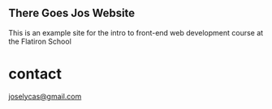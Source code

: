 There Goes Jos Website
----
This is an example site for the intro to front-end web development course at the Flatiron School

# contact
joselycas@gmail.com
